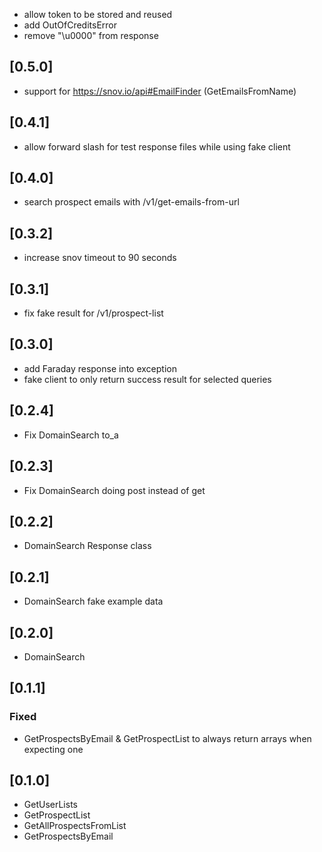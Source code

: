 * allow token to be stored and reused
* add OutOfCreditsError
* remove "\u0000" from response

## [0.5.0]
* support for https://snov.io/api#EmailFinder (GetEmailsFromName)

## [0.4.1]
* allow forward slash for test response files while using fake client

## [0.4.0]
* search prospect emails with /v1/get-emails-from-url

## [0.3.2]
* increase snov timeout to 90 seconds
## [0.3.1]
* fix fake result for /v1/prospect-list

## [0.3.0]
* add Faraday response into exception
* fake client to only return success result for selected queries

## [0.2.4]
* Fix DomainSearch to_a

## [0.2.3]
* Fix DomainSearch doing post instead of get
## [0.2.2]
* DomainSearch Response class

## [0.2.1]
* DomainSearch fake example data

## [0.2.0]
* DomainSearch

## [0.1.1]

### Fixed
* GetProspectsByEmail & GetProspectList to always return arrays when expecting one

## [0.1.0]
* GetUserLists
* GetProspectList
* GetAllProspectsFromList
* GetProspectsByEmail
